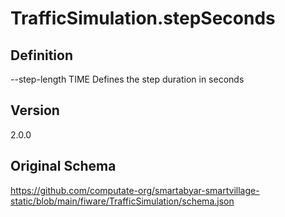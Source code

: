 # TrafficSimulation.stepSeconds

## Definition
--step-length TIME Defines the step duration in seconds

## Version
2.0.0

## Original Schema
https://github.com/computate-org/smartabyar-smartvillage-static/blob/main/fiware/TrafficSimulation/schema.json

